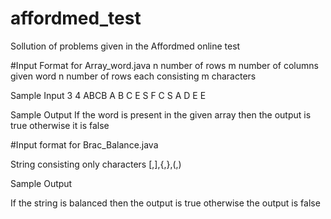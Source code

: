 # affordmed_test
Sollution of problems given in the Affordmed online test

#Input Format for Array_word.java
n number of rows
m number of columns
given word
n number of rows each consisting m characters

Sample Input
3
4
ABCB
A B C E
S F C S
A D E E

Sample Output
If the word is present in the given array then the output is true otherwise it is false

#Input format for Brac_Balance.java

String consisting only characters [,],{,},(,)

Sample Output

If the string is balanced then the output is true otherwise the output is false
